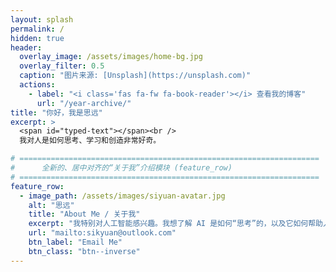 ```yaml
---
layout: splash
permalink: /
hidden: true
header:
  overlay_image: /assets/images/home-bg.jpg
  overlay_filter: 0.5
  caption: "图片来源: [Unsplash](https://unsplash.com)"
  actions:
    - label: "<i class='fas fa-fw fa-book-reader'></i> 查看我的博客"
      url: "/year-archive/"
title: "你好，我是思远"
excerpt: >
  <span id="typed-text"></span><br />
  我对人是如何思考、学习和创造非常好奇。

# ===================================================================
#      全新的、居中对齐的“关于我”介绍模块 (feature_row)          
# ===================================================================
feature_row:
  - image_path: /assets/images/siyuan-avatar.jpg
    alt: "思远"
    title: "About Me / 关于我"
    excerpt: "我特别对人工智能感兴趣。我想了解 AI 是如何“思考”的，以及它如何帮助人类更好地学习。未来我希望学习一些脑神经科学的知识，以更好地理解大脑的工作方式，并将其与 AI 联系起来。<br><br>这个博客是我用来记录思考、学习笔记和读书摘录的地方。我希望我的写作可以启发他人，也帮助我们一起更深入地思考。<br><br>感谢你的来访！如果你愿意交流，欢迎随时联系我。"
    url: "mailto:sikyuan@outlook.com"
    btn_label: "Email Me"
    btn_class: "btn--inverse"
---
```


<!-- =================================================================== -->
<!--      打字机效果的“魔法”脚本                                     -->
<!-- =================================================================== -->
<script src="https://cdn.jsdelivr.net/npm/typed.js@2.0.12"></script>
<script>
  var typed = new Typed('#typed-text', {
    strings: [
      "我是一名高中生。",
      "我是一名探索者。",
      "我是一名学习者。",
      "我是一名思考家。",
      "我是一名未来的工程师。"
    ],
    typeSpeed: 80,
    backSpeed: 50,
    loop: true,
    showCursor: true,
    cursorChar: ' |'
  });
</script>
